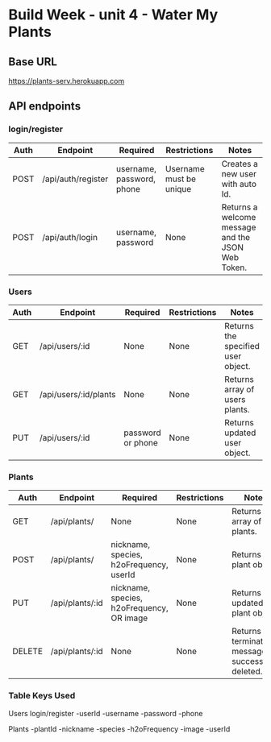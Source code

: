 #  Build Week - unit 4 - Water My Plants

## Base URL
https://plants-serv.herokuapp.com

## API endpoints

### login/register

| Auth | Endpoint           | Required                  | Restrictions | Notes                                             |
| -----| ------------------ | --------------------------| -------------| ------------------------------------------------- |
| POST | /api/auth/register | username, password, phone | Username must be unique| Creates a new user with auto Id.        |
| POST | /api/auth/login    | username, password        | None         | Returns a welcome message and the JSON Web Token. |


### Users

| Auth | Endpoint              | Required            | Restrictions    | Notes                                       |
| -----| --------------------- | --------------------| ----------------| ------------------------------------------- |
| GET  | /api/users/:id        | None                | None            | Returns the specified user object.          |
| GET  | /api/users/:id/plants | None                | None            | Returns array of users plants.              |
| PUT  | /api/users/:id        | password or phone   | None            | Returns updated user object.                |


### Plants

| Auth   | Endpoint        | Required            | Restrictions          | Notes                                       |
| -------| --------------- | --------------------| ----------------------| ------------------------------------------- |
| GET    | /api/plants/    | None                | None                  | Returns array of All plants.                |
| POST   | /api/plants/    | nickname, species, h2oFrequency, userId   | None         | Returns new plant object.      |
| PUT    | /api/plants/:id | nickname, species, h2oFrequency, OR image | None         | Returns updated plant object.  |
| DELETE | /api/plants/:id | None                | None         | Returns termination message if successfully deleted. |


### Table Keys Used

Users login/register
  -userId
  -username
  -password
  -phone
  
Plants 
  -plantId
  -nickname
  -species
  -h2oFrequency 
  -image
  -userId

